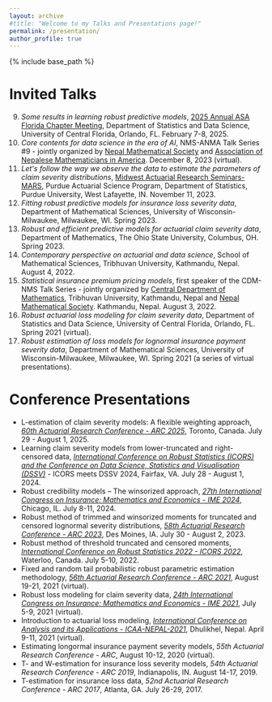 ```yaml
---
layout: archive
#title: "Welcome to my Talks and Presentations page!"
permalink: /presentation/
author_profile: true
---
```


{% include base_path %}

Invited Talks
=====
9. *Some results in learning robust predictive models*, [2025 Annual ASA Florida Chapter Meeting](https://sciences.ucf.edu/statistics/2025-annual-asa-florida-chapter-meeting/), Department of Statistics and Data Science,
University of Central Florida, Orlando, FL. February 7-8, 2025.
8. *Core contents for data science in the era of AI*, NMS-ANMA Talk Series #9 - jointly organized by [Nepal Mathematical Society](https://www.nms.org.np/) and [Association of Nepalese Mathematicians in America](https://www.anmaweb.org/). December 8, 2023 (virtual).
7. *Let's follow the way we observe the data to estimate the parameters of claim severity distributions*, [Midwest Actuarial Research Seminars-MARS](https://www.math.purdue.edu/news/2023/midwest-actuarial-research-seminars.html), Purdue Actuarial Science Program, Department of Statistics, Purdue University, West Lafayette, IN. November 11, 2023.
6. *Fitting robust predictive models for insurance loss severity data*, Department of Mathematical Sciences, University of Wisconsin-Milwaukee, Milwaukee, WI. Spring 2023.
5. *Robust and efficient predictive models for actuarial claim severity data*, Department of Mathematics, The Ohio State University, Columbus, OH. Spring 2023.
4. *Contemporary perspective on actuarial and data science*, School of Mathematical Sciences, Tribhuvan University, Kathmandu, Nepal. August 4, 2022.
3. *Statistical insurance premium pricing models*, first speaker of the CDM-NMS Talk Series - jointly organized by [Central Department of Mathematics](https://www.cdmathtu.edu.np/), Tribhuvan University, Kathmandu, Nepal and [Nepal Mathematical Society](https://www.nms.org.np/). Kathmandu, Nepal. August 3, 2022.
2. *Robust actuarial loss modeling for claim severity data*, Department of Statistics and Data Science, University of Central Florida, Orlando, FL. Spring 2021 (virtual).
1. *Robust estimation of loss models for lognormal insurance payment severity data*, Department of Mathematical Sciences, University of Wisconsin-Milwaukee, Milwaukee, WI. Spring 2021 (a series of virtual presentations).

Conference Presentations
=====
- L-estimation of claim severity models: A flexible weighting approach, [*60th Actuarial Research Conference - ARC 2025*](https://sites.google.com/view/arc2025/), Toronto, Canada. July 29 - August 1, 2025.
- Learning claim severity models from lower-truncated and right-censored data, [*International Conference on Robust Statistics (ICORS) and the Conference on Data Science, Statistics and Visualisation (DSSV)*](https://icors2024.statistics.gmu.edu/) - ICORS meets DSSV 2024, Fairfax, VA. July 28 - August 1, 2024.
- Robust credibility models – The winsorized approach, [*27th International Congress on Insurance: Mathematics and Economics - IME 2024*](https://publish.illinois.edu/ime-conf-2024/), Chicago, IL. July 8-11, 2024.
- Robust method of trimmed and winsorized moments for truncated and censored lognormal severity distributions, [*58th Actuarial Research Conference - ARC 2023*](https://www.soa.org/prof-dev/events/2023-arc/), Des Moines, IA. July 30 - August 2, 2023.
- Robust method of threshold truncated and censored moments, [*International Conference on Robust Statistics 2022 - ICORS 2022*](https://uwaterloo.ca/international-conference-robust-statistics/), Waterloo, Canada. July 5-10, 2022.
- Fixed and random tail probabilistic robust parametric estimation methodology, [*56th Actuarial Research Conference - ARC 2021*](https://www.soa.org/sections/education-research/educ-research-newsletter/2021/june/ehn-2021-06-guan/), August 19-21, 2021 (virtual).
- Robust loss modeling for claim severity data, [*24th International Congress on Insurance: Mathematics and Economics - IME 2021*](https://publish.illinois.edu/ime-conf-2021/), July 5-9, 2021 (virtual).
- Introduction to actuarial loss modeling, [*International Conference on Analysis and its Applications - ICAA-NEPAL-2021*](http://icaa2021.ku.edu.np/), Dhulikhel, Nepal. April 9-11, 2021 (virtual).
- Estimating longormal insurance payment severity models, *55th Actuarial Research Conference - ARC*, August 10-12, 2020 (virtual).
- T- and W-estimation for insurance loss severity models, *54th Actuarial Research Conference - ARC 2019*, Indianapolis, IN. August 14-17, 2019.
- T-estimation for insurance loss data, *52nd Actuarial Research Conference - ARC 2017*, Atlanta, GA. July 26-29, 2017.
   

